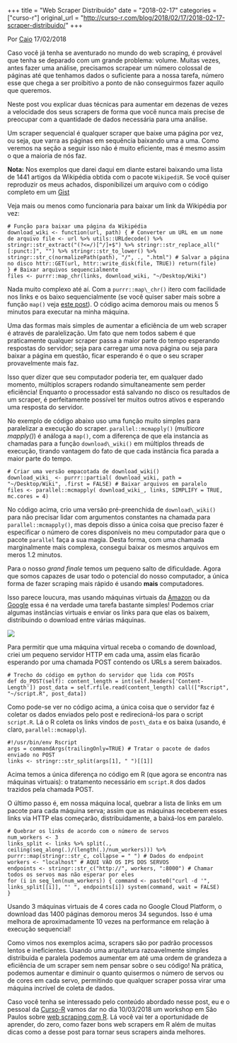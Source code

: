 +++
title = "Web Scraper Distribuído"
date = "2018-02-17"
categories = ["curso-r"]
original_url = "http://curso-r.com/blog/2018/02/17/2018-02-17-scraper-distribuido/"
+++

<p class="text-muted text-uppercase mb-small text-right">
Por <a href="http://curso-r.com/author/caio">Caio</a> 17/02/2018
</p>
<p>
Caso você já tenha se aventurado no mundo do web scraping, é provável
que tenha se deparado com um grande problema: volume. Muitas vezes,
antes fazer uma análise, precisamos scrapear um número colossal de
páginas até que tenhamos dados o suficiente para a nossa tarefa, número
esse que chega a ser proibitivo a ponto de não conseguirmos fazer aquilo
que queremos.
</p>
<p>
Neste post vou explicar duas técnicas para aumentar em dezenas de vezes
a velocidade dos seus scrapers de forma que você nunca mais precise de
preocupar com a quantidade de dados necessária para uma análise.
</p>
<p>
Um scraper sequencial é qualquer scraper que baixe uma página por vez,
ou seja, que varra as páginas em sequência baixando uma a uma. Como
veremos na seção a seguir isso não é muito eficiente, mas é mesmo assim
o que a maioria de nós faz.
</p>
<p>
<strong>Nota:</strong> Nos exemplos que darei daqui em diante estarei
baixando uma lista de 1441 artigos da Wikipédia obtida com o pacote
<code>WikipediR</code>. Se você quiser reproduzir os meus achados,
disponibilizei um arquivo com o código completo em um
<a href="https://gist.github.com/ctlente/84f230a88cae01537ac5ca4eff091221">Gist</a>
</p>
<p>
Veja mais ou menos como funcionaria para baixar um link da Wikipédia por
vez:
</p>
<pre class="r"><code># Fun&#xE7;&#xE3;o para baixar uma p&#xE1;gina da Wikip&#xE9;dia
download_wiki &lt;- function(url, path) { # Converter um URL em um nome de arquivo file &lt;- url %&gt;% utils::URLdecode() %&gt;% stringr::str_extract(&quot;(?&lt;=/)[^/]+$&quot;) %&gt;% stringr::str_replace_all(&quot;[:punct:]&quot;, &quot;&quot;) %&gt;% stringr::str_to_lower() %&gt;% stringr::str_c(normalizePath(path), &quot;/&quot;, ., &quot;.html&quot;) # Salvar a p&#xE1;gina no disco httr::GET(url, httr::write_disk(file, TRUE)) return(file)
} # Baixar arquivos sequencialmente
files &lt;- purrr::map_chr(links, download_wiki, &quot;~/Desktop/Wiki&quot;)</code></pre>
<p>
Nada muito complexo até aí. Com a <code>purrr::map\_chr()</code> itero
com facilidade nos links e os baixo sequencialmente (se você quiser
saber mais sobre a função <code>map()</code> veja
<a href="http://ctlente.com/pt/purrr-magic/">este post</a>). O código
acima demorou mais ou menos 5 minutos para executar na minha máquina.
</p>

<p>
Uma das formas mais simples de aumentar a eficiência de um web scraper é
através de paralelização. Um fato que nem todos sabem é que praticamente
qualquer scraper passa a maior parte do tempo esperando respostas do
servidor; seja para carregar uma nova página ou seja para baixar a
página em questão, ficar esperando é o que o seu scraper provavelmente
mais faz.
</p>
<p>
Isso quer dizer que seu computador poderia ter, em qualquer dado
momento, múltiplos scrapers rodando simultaneamente sem perder
eficiência! Enquanto o processador está salvando no disco os resultados
de um scraper, é perfeitamente possível ter muitos outros ativos e
esperando uma resposta do servidor.
</p>
<p>
No exemplo de código abaixo uso uma função muito simples para
paralelizar a execução do scraper. <code>parallel::mcmapply()</code>
(<em>multicore mapply()</em>) é análoga a <code>map()</code>, com a
diferença de que ela instancia as chamadas para a função
<code>download\_wiki()</code> em múltiplos threads de execução, tirando
vantagem do fato de que cada instância fica parada a maior parte do
tempo.
</p>
<pre class="r"><code># Criar uma vers&#xE3;o empacotada de download_wiki()
download_wiki_ &lt;- purrr::partial( download_wiki, path = &quot;~/Desktop/Wiki&quot;, .first = FALSE) # Baixar arquivos em paralelo
files &lt;- parallel::mcmapply( download_wiki_, links, SIMPLIFY = TRUE, mc.cores = 4)</code></pre>
<p>
No código acima, crio uma versão pré-preenchida de
<code>download\_wiki()</code> para não precisar lidar com argumentos
constantes na chamada para <code>parallel::mcmapply()</code>, mas depois
disso a única coisa que preciso fazer é especificar o número de cores
disponíveis no meu computador para que o pacote <code>parallel</code>
faça a sua magia. Desta forma, com uma chamada marginalmente mais
complexa, consegui baixar os mesmos arquivos em meros 1.2 minutos.
</p>

<p>
Para o nosso <em>grand finale</em> temos um pequeno salto de
dificuldade. Agora que somos capazes de usar todo o potencial do nosso
computador, a única forma de fazer scraping mais rápido é usando
<strong>mais</strong> computadores.
</p>
<p>
Isso parece loucura, mas usando máquinas virtuais da
<a href="https://aws.amazon.com/pt/ec2/">Amazon</a> ou da
<a href="https://cloud.google.com/compute/">Google</a> essa é na verdade
uma tarefa bastante simples! Podemos criar algumas instâncias virtuais e
enviar os links para que elas os baixem, distribuindo o download entre
várias máquinas.
</p>
<img src="http://curso-r.com/blog/2018-02-17-scraper-distribuido/scheme.png">

<p>
Para permitir que uma máquina virtual receba o comando de download,
criei um pequeno servidor HTTP em cada uma, assim elas ficarão esperando
por uma chamada POST contendo os URLs a serem baixados.
</p>
<pre class="python"><code># Trecho do c&#xF3;digo em python do servidor que lida com POSTs
def do_POST(self): content_length = int(self.headers[&apos;Content-Length&apos;]) post_data = self.rfile.read(content_length) call([&quot;Rscript&quot;, &quot;~/script.R&quot;, post_data])</code></pre>
<p>
Como pode-se ver no código acima, a única coisa que o servidor faz é
coletar os dados enviados pelo post e redirecioná-los para o script
<code>script.R</code>. Lá o R coleta os links vindos de
<code>post\_data</code> e os baixa (usando, é claro,
<code>parallel::mcmapply</code>).
</p>
<pre class="r"><code>#!/usr/bin/env Rscript
args = commandArgs(trailingOnly=TRUE) # Tratar o pacote de dados enviado no POST
links &lt;- stringr::str_split(args[1], &quot; &quot;)[[1]]</code></pre>
<p>
Acima temos a única diferença no código em R (que agora se encontra nas
máquinas virtuais): o tratamento necessário em <code>script.R</code> dos
dados trazidos pela chamada POST.
</p>
<p>
O último passo é, em nossa máquina local, quebrar a lista de links em um
pacote para cada máquina serva; assim que as máquinas receberem esses
links via HTTP elas começarão, distribuidamente, a baixá-los em
paralelo.
</p>
<pre class="r"><code># Quebrar os links de acordo com o n&#xFA;mero de servos
num_workers &lt;- 3
links_split &lt;- links %&gt;% split(., ceiling(seq_along(.)/(length(.)/num_workers))) %&gt;% purrr::map(stringr::str_c, collapse = &quot; &quot;) # Dados do endpoint
workers &lt;- &quot;localhost&quot; # AQUI V&#xC3;O OS IPS DOS SERVOS
endpoints &lt;- stringr::str_c(&quot;http://&quot;, workers, &quot;:8000&quot;) # Chamar todos os servos mas n&#xE3;o esperar por eles
for (i in seq_len(num_workers)) { command &lt;- paste0(&quot;curl -d &apos;&quot;, links_split[[i]], &quot;&apos; &quot;, endpoints[i]) system(command, wait = FALSE)
}</code></pre>
<p>
Usando 3 máquinas virtuais de 4 cores cada no Google Cloud Platform, o
download das 1400 páginas demorou meros 34 segundos. Isso é uma melhora
de aproximadamente 10 vezes na performance em relação à execução
sequencial!
</p>

<p>
Como vimos nos exemplos acima, scrapers são por padrão processos lentos
e ineficientes. Usando uma arquitetura razoavelmente simples distribuída
e paralela podemos aumentar em até uma ordem de grandeza a eficiência de
um scraper sem nem pensar sobre o seu código! Na prática, podemos
aumentar e diminuir o quanto quisermos o número de servos ou de cores em
cada servo, permitindo que qualquer scraper possa virar uma máquina
incrível de coleta de dados.
</p>
<p>
Caso você tenha se interessado pelo conteúdo abordado nesse post, eu e o
pessoal da <a href="http://curso-r.com/">Curso-R</a> vamos dar no dia
10/03/2018 um workshop em São Paulos sobre
<a href="http://workshop.curso-r.com/web-scraping/">web scraping com
R</a>. Lá você vai ter a oportunidade de aprender, do zero, como fazer
bons web scrapers em R além de muitas dicas como a desse post para
tornar seus scrapers ainda melhores.
</p>

